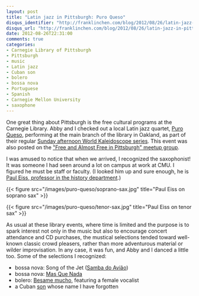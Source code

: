 ```yaml
---
layout: post
title: "Latin jazz in Pittsburgh: Puro Queso"
disqus_identifier: "http://franklinchen.com/blog/2012/08/26/latin-jazz-in-pittsburgh-puro-queso/"
disqus_url: "http://franklinchen.com/blog/2012/08/26/latin-jazz-in-pittsburgh-puro-queso/"
date: 2012-08-26T22:31:00
comments: true
categories: 
- Carnegie Library of Pittsburgh
- Pittsburgh
- music
- Latin jazz
- Cuban son
- bolero
- bossa nova
- Portuguese
- Spanish
- Carnegie Mellon University
- saxophone
---
```

One great thing about Pittsburgh is the free cultural programs at the Carnegie Library. Abby and I checked out a local Latin jazz quartet, [Puro Queso](http://puroquesojazz.com/), performing at the main branch of the library in Oakland, as part of their regular [Sunday afternoon World Kaleidoscope series](http://www.carnegielibrary.org/events/details.cfm?event_id=69113). This event was also posted on the ["Free and Almost Free in Pittsburgh" meetup group](http://www.meetup.com/pittsburgh-free/events/77709582/).

I was amused to notice that when we arrived, I recognized the saxophonist! It was someone I had seen around a lot on campus at work at CMU. I figured he must be staff or faculty. (I looked him up and sure enough, he is [Paul Eiss, professor in the history department](http://www.history.cmu.edu/faculty/eiss.html).)

{{< figure src="/images/puro-queso/soprano-sax.jpg" title="Paul Eiss on soprano sax" >}}

{{< figure src="/images/puro-queso/tenor-sax.jpg" title="Paul Eiss on tenor sax" >}}

As usual at these library events, where time is limited and the purpose is to spark interest not only in the music but also to encourage concert attendance and CD purchases, the mustical selections tended toward well-known classic crowd pleasers, rather than more adventurous material or wilder improvisation. In any case, it was fun, and Abby and I danced a little too. Some of the selections I recognized:

- bossa nova: Song of the Jet ([Samba do Avião](http://letras.mus.br/tom-jobim/49065/))
- bossa nova: [Mas Que Nada](http://en.wikipedia.org/wiki/Mas_que_Nada)
- bolero: [Besame mucho](http://en.wikipedia.org/wiki/B%C3%A9same_Mucho), featuring a female vocalist
- a Cuban [son](http://en.wikipedia.org/wiki/Son_%28music%29) whose name I have forgotten
